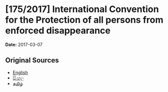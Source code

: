 # [175/2017] International Convention for the Protection of all persons from enforced disappearance

**Date:** 2017-03-07

## Original Sources

- [English](https://documents.gov.lk/view/bills/2017/3/175-2017_E.pdf)
- [සිංහල](https://documents.gov.lk/view/bills/2017/3/175-2017_S.pdf)
- [தமிழ்](https://documents.gov.lk/view/bills/2017/3/175-2017_T.pdf)
